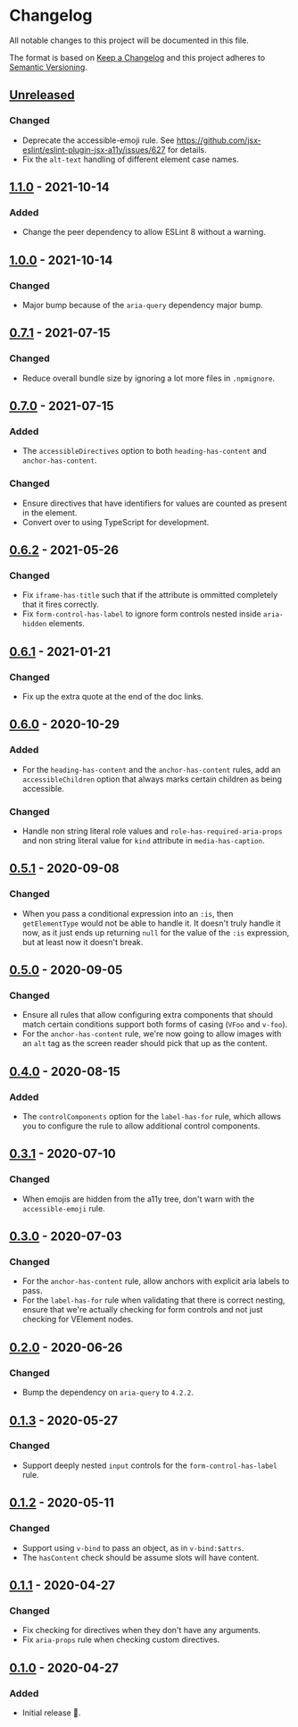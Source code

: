 # Changelog

All notable changes to this project will be documented in this file.

The format is based on [Keep a Changelog](http://keepachangelog.com/en/1.0.0/) and this project adheres to [Semantic Versioning](http://semver.org/spec/v2.0.0.html).

## [Unreleased]

### Changed

- Deprecate the accessible-emoji rule. See https://github.com/jsx-eslint/eslint-plugin-jsx-a11y/issues/627 for details.
- Fix the `alt-text` handling of different element case names.

## [1.1.0] - 2021-10-14

### Added

- Change the peer dependency to allow ESLint 8 without a warning.

## [1.0.0] - 2021-10-14

### Changed

- Major bump because of the `aria-query` dependency major bump.

## [0.7.1] - 2021-07-15

### Changed

- Reduce overall bundle size by ignoring a lot more files in `.npmignore`.

## [0.7.0] - 2021-07-15

### Added

- The `accessibleDirectives` option to both `heading-has-content` and `anchor-has-content`.

### Changed

- Ensure directives that have identifiers for values are counted as present in the element.
- Convert over to using TypeScript for development.

## [0.6.2] - 2021-05-26

### Changed

- Fix `iframe-has-title` such that if the attribute is ommitted completely that it fires correctly.
- Fix `form-control-has-label` to ignore form controls nested inside `aria-hidden` elements.

## [0.6.1] - 2021-01-21

### Changed

- Fix up the extra quote at the end of the doc links.

## [0.6.0] - 2020-10-29

### Added

- For the `heading-has-content` and the `anchor-has-content` rules, add an `accessibleChildren` option that always marks certain children as being accessible.

### Changed

- Handle non string literal role values and `role-has-required-aria-props` and non string literal value for `kind` attribute in `media-has-caption`.

## [0.5.1] - 2020-09-08

### Changed

- When you pass a conditional expression into an `:is`, then `getElementType` would not be able to handle it. It doesn't truly handle it now, as it just ends up returning `null` for the value of the `:is` expression, but at least now it doesn't break.

## [0.5.0] - 2020-09-05

### Changed

- Ensure all rules that allow configuring extra components that should match certain conditions support both forms of casing (`VFoo` and `v-foo`).
- For the `anchor-has-content` rule, we're now going to allow images with an `alt` tag as the screen reader should pick that up as the content.

## [0.4.0] - 2020-08-15

### Added

- The `controlComponents` option for the `label-has-for` rule, which allows you to configure the rule to allow additional control components.

## [0.3.1] - 2020-07-10

### Changed

- When emojis are hidden from the a11y tree, don't warn with the `accessible-emoji` rule.

## [0.3.0] - 2020-07-03

### Changed

- For the `anchor-has-content` rule, allow anchors with explicit aria labels to pass.
- For the `label-has-for` rule when validating that there is correct nesting, ensure that we're actually checking for form controls and not just checking for VElement nodes.

## [0.2.0] - 2020-06-26

### Changed

- Bump the dependency on `aria-query` to `4.2.2`.

## [0.1.3] - 2020-05-27

### Changed

- Support deeply nested `input` controls for the `form-control-has-label` rule.

## [0.1.2] - 2020-05-11

### Changed

- Support using `v-bind` to pass an object, as in `v-bind:$attrs`.
- The `hasContent` check should be assume slots will have content.

## [0.1.1] - 2020-04-27

### Changed

- Fix checking for directives when they don't have any arguments.
- Fix `aria-props` rule when checking custom directives.

## [0.1.0] - 2020-04-27

### Added

- Initial release 🎉.

[unreleased]: https://github.com/vue-a11y/eslint-plugin-vuejs-accessibility/compare/v1.1.0...HEAD
[1.1.0]: https://github.com/vue-a11y/eslint-plugin-vuejs-accessibility/compare/v1.0.0...v1.1.0
[1.0.0]: https://github.com/vue-a11y/eslint-plugin-vuejs-accessibility/compare/v0.7.1...v1.0.0
[0.7.1]: https://github.com/vue-a11y/eslint-plugin-vuejs-accessibility/compare/v0.7.0...v0.7.1
[0.7.0]: https://github.com/vue-a11y/eslint-plugin-vuejs-accessibility/compare/v0.6.2...v0.7.0
[0.6.2]: https://github.com/vue-a11y/eslint-plugin-vuejs-accessibility/compare/v0.6.1...v0.6.2
[0.6.1]: https://github.com/vue-a11y/eslint-plugin-vuejs-accessibility/compare/v0.6.0...v0.6.1
[0.6.0]: https://github.com/vue-a11y/eslint-plugin-vuejs-accessibility/compare/v0.5.1...v0.6.0
[0.5.1]: https://github.com/vue-a11y/eslint-plugin-vuejs-accessibility/compare/v0.5.0...v0.5.1
[0.5.0]: https://github.com/vue-a11y/eslint-plugin-vuejs-accessibility/compare/v0.4.0...v0.5.0
[0.4.0]: https://github.com/vue-a11y/eslint-plugin-vuejs-accessibility/compare/v0.3.1...v0.4.0
[0.3.1]: https://github.com/vue-a11y/eslint-plugin-vuejs-accessibility/compare/v0.3.0...v0.3.1
[0.3.0]: https://github.com/vue-a11y/eslint-plugin-vuejs-accessibility/compare/v0.2.0...v0.3.0
[0.2.0]: https://github.com/vue-a11y/eslint-plugin-vuejs-accessibility/compare/v0.1.3...v0.2.0
[0.1.3]: https://github.com/vue-a11y/eslint-plugin-vuejs-accessibility/compare/v0.1.2...v0.1.3
[0.1.2]: https://github.com/vue-a11y/eslint-plugin-vuejs-accessibility/compare/v0.1.1...v0.1.2
[0.1.1]: https://github.com/vue-a11y/eslint-plugin-vuejs-accessibility/compare/v0.1.0...v0.1.1
[0.1.0]: https://github.com/vue-a11y/eslint-plugin-vuejs-accessibility/compare/9de449...v0.1.0
